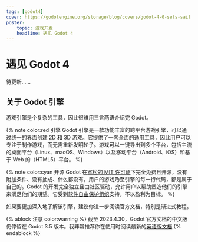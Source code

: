 ```yaml
---
tags: [godot4]
cover: https://godotengine.org/storage/blog/covers/godot-4-0-sets-sail.webp
poster:
    topic: 游戏开发
    headline: 遇见 Godot 4
---
```


# 遇见 Godot 4

待更新......

## 关于 Godot 引擎

游戏引擎是个复杂的工具，因此很难用三言两语介绍完 Godot。

{% note color:red 引擎 Godot 引擎是一款功能丰富的跨平台游戏引擎，可以通过统一的界面创建 2D 和 3D 游戏。它提供了一套全面的通用工具，因此用户可以专注于制作游戏，而无需重新发明轮子。游戏可以一键导出到多个平台，包括主流的桌面平台（Linux、macOS、Windows）以及移动平台（Android、iOS）和基于 Web 的（HTML5）平台。 %}

{% note color:cyan 开源 Godot 在[宽松的 MIT 许可证](https://docs.godotengine.org/en/stable/about/complying_with_licenses.html)下完全免费且开源，没有附加条件、没有抽成、什么都没有。用户的游戏乃至引擎的每一行代码，都是属于自己的。Godot 的开发完全独立且由社区驱动，允许用户以帮助塑造他们的引擎来满足他们的期望。它受到[软件自由保护组织](https://sfconservancy.org/)支持，不以盈利为目标。 %}

如果要更加深入地了解该引擎，建议你进一步阅读官方文档，特别是渐进式教程。

{% ablock 注意 color:warning %}
截至 2023.4.30，Godot 官方文档的中文版仍停留在 Godot 3.5 版本。我非常推荐你在使用时阅读最新的[英语版文档](https://docs.godotengine.org/en/latest)
{% endablock %}